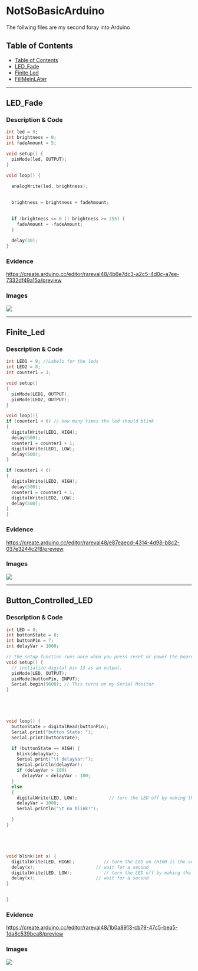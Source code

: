 # NotSoBasicArduino
 The follwing files are my second foray into Arduino
 
 
## Table of Contents
* [Table of Contents](#TableOfContents)
* [LED_Fade](#LED_Fade)
* [Finite Led](#Finite_Led)
* [FillMeInLAter](#FillMeInLAter)
---

## LED_Fade

### Description & Code

```C++
int led = 9;           
int brightness = 0;    
int fadeAmount = 5;    

void setup() {
  pinMode(led, OUTPUT);
}

void loop() {
  
  analogWrite(led, brightness);

  
  brightness = brightness + fadeAmount;

 
  if (brightness <= 0 || brightness >= 255) {
    fadeAmount = -fadeAmount;
  }
  
  delay(30);
}

```


### Evidence
https://create.arduino.cc/editor/rareval48/4b6e7dc3-a2c5-4d0c-a7ee-7332df49a15a/preview

### Images
<img src="https://user-images.githubusercontent.com/71342195/101519720-81ef2600-3951-11eb-9d2e-db70f7997b2c.png">

---
## Finite_Led

### Description & Code
```C++
int LED1 = 9; //Labels for the leds
int LED2 = 8;
int counter1 = 1;

void setup()
{
  pinMode(LED1, OUTPUT); 
  pinMode(LED2, OUTPUT);
}

void loop(){
if (counter1 < 6) // How many times the led should blink
{
  digitalWrite(LED1, HIGH);
  delay(500);
  counter1 = counter1 + 1;
  digitalWrite(LED1, LOW);
  delay(500);
}

if (counter1 < 6)
{
  digitalWrite(LED2, HIGH);
  delay(500);
  counter1 = counter1 + 1;
  digitalWrite(LED2, LOW);
  delay(500);
}
}
```
### Evidence
https://create.arduino.cc/editor/rareval48/e87eaecd-4314-4d98-b8c2-037e3244c2f8/preview

### Images
<img src="https://user-images.githubusercontent.com/71342195/100011973-8ab3f980-2da0-11eb-9dd5-2ba529c26f8a.png">

---
## Button_Controlled_LED

### Description & Code
```C++
int LED = 8;
int buttonState = 0;
int buttonPin = 7;
int delayVar = 1000;

// the setup function runs once when you press reset or power the board
void setup() {
  // initialize digital pin 13 as an output.
  pinMode(LED, OUTPUT);
  pinMode(buttonPin, INPUT);
  Serial.begin(9600); // This turns on my Serial Monitor
}





void loop() {
  buttonState = digitalRead(buttonPin);
  Serial.print("button State: ");
  Serial.print(buttonState);

  if (buttonState == HIGH) {
    blink(delayVar);
    Serial.print("\t delayVar:");
    Serial.println(delayVar);
    if (delayVar > 100)
      delayVar = delayVar - 100;
  }
  else
  {
    digitalWrite(LED, LOW);            // turn the LED off by making the voltage LOW
    delayVar = 1000;
    Serial.println("\t no blink!");

  }
}





void blink(int x) {
  digitalWrite(LED, HIGH);           // turn the LED on (HIGH is the voltage level)
  delay(x);                       // wait for a second
  digitalWrite(LED, LOW);            // turn the LED off by making the voltage LOW
  delay(x);                       // wait for a second
}


}
```
### Evidence
https://create.arduino.cc/editor/rareval48/1b0a8913-cb79-47c5-bea5-1da8c539bca8/preview

### Images
<img src="https://user-images.githubusercontent.com/71342195/101520864-0aba9180-3953-11eb-9b87-670dba7babae.png">
